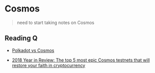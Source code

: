 # Cosmos

> need to start taking notes on Cosmos

## Reading Q

* [Polkadot vs Cosmos](https://forum.cosmos.network/t/polkadot-vs-cosmos/1397)

* [2018 Year in Review: The top 5 most epic Cosmos testnets that will restore your faith in cryptocurrency](https://medium.com/tendermint/2018-year-in-review-the-top-5-most-epic-cosmos-testnets-that-will-restore-your-faith-in-3b060974f9a7)
